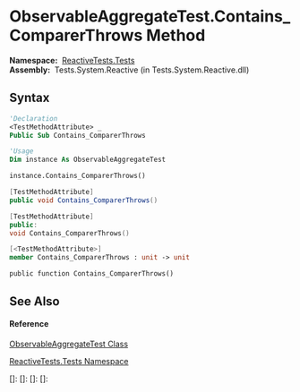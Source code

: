 # ObservableAggregateTest.Contains\_ComparerThrows Method

**Namespace:**  [ReactiveTests.Tests](ReactiveTests.Tests\ReactiveTests.Tests.md)  
**Assembly:**  Tests.System.Reactive (in Tests.System.Reactive.dll)

## Syntax

```vb
'Declaration
<TestMethodAttribute> _
Public Sub Contains_ComparerThrows
```

```vb
'Usage
Dim instance As ObservableAggregateTest

instance.Contains_ComparerThrows()
```

```csharp
[TestMethodAttribute]
public void Contains_ComparerThrows()
```

```c++
[TestMethodAttribute]
public:
void Contains_ComparerThrows()
```

```fsharp
[<TestMethodAttribute>]
member Contains_ComparerThrows : unit -> unit 
```

```jscript
public function Contains_ComparerThrows()
```

## See Also

#### Reference

[ObservableAggregateTest Class](ObservableAggregateTest\ObservableAggregateTest.md)

[ReactiveTests.Tests Namespace](ReactiveTests.Tests\ReactiveTests.Tests.md)

[]: 
[]: 
[]: 
[]: 